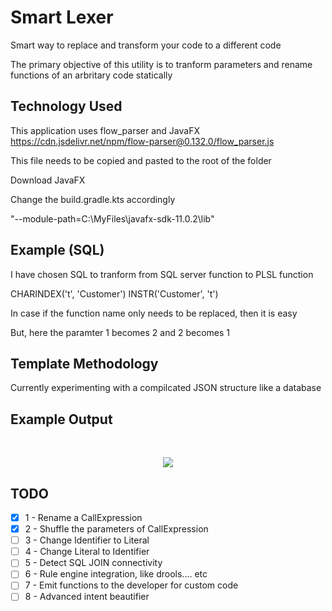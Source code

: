 # Smart Lexer
Smart way to replace and transform your code to a different code

The primary objective of this utility is to tranform parameters and rename functions of an arbritary code statically

## Technology Used
This application uses flow_parser and JavaFX
https://cdn.jsdelivr.net/npm/flow-parser@0.132.0/flow_parser.js

This file needs to be copied and pasted to the root of the folder

Download JavaFX

Change the build.gradle.kts accordingly

"--module-path=C:\\MyFiles\\javafx-sdk-11.0.2\\lib"

 
## Example (SQL)
I have chosen SQL to tranform from SQL server function to PLSL function

CHARINDEX('t', 'Customer')
INSTR('Customer', 't')

In case if the function name only needs to be replaced, then it is easy

But, here the paramter 1 becomes 2 and 2 becomes 1

## Template Methodology
Currently experimenting with a compilcated JSON structure like a database

## Example Output
&#10240;  <!-- Hack to add whitespace -->

<p align="center">
  <img src="/dickensas/smartlexer/raw/master/docs/static/banner.png">
</p>

## TODO

- [x] 1 - Rename a CallExpression 
- [x] 2 - Shuffle the parameters of CallExpression
- [ ] 3 - Change Identifier to Literal
- [ ] 4 - Change Literal to Identifier
- [ ] 5 - Detect SQL JOIN connectivity
- [ ] 6 - Rule engine integration, like drools.... etc
- [ ] 7 - Emit functions to the developer for custom code
- [ ] 8 - Advanced intent beautifier  